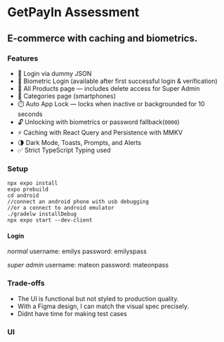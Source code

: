 # GetPayIn Assessment
## E-commerce with caching and biometrics.

### Features
- 🔐 Login via dummy JSON
- 🔐 Biometric Login (available after first successful login & verification)
- 🛒 All Products page — includes delete access for Super Admin
- 📱 Categories page (smartphones)
- ⏱️ Auto App Lock — locks when inactive or backgrounded for 10 seconds
- 🔓 Unlocking with biometrics or password fallback(`0000`)
- ⚡ Caching with React Query and Persistence with MMKV
- 🌗 Dark Mode, Toasts, Prompts, and Alerts
- ✅ Strict TypeScript Typing used

### Setup
```
npx expo install
expo prebuild
cd android
//connect an android phone with usb debugging
//or a connect to android emulator
./gradelw installDebug
npx expo start --dev-client
```

#### Login
*normal*
username: emilys
password: emilyspass

*super admin*
username: mateon
password: mateonpass

### Trade-offs
- The UI is functional but not styled to production quality.
- With a Figma design, I can match the visual spec precisely.
- Didnt have time for making test cases

### UI